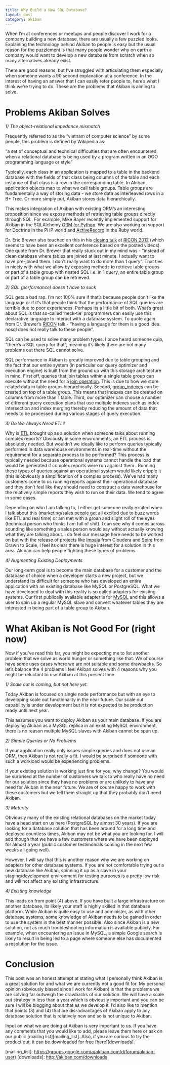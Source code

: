 ```yaml
--- 
title: Why Build a New SQL Database?
layout: post
category: akiban
---
```


When I’m at conferences or meetups and people discover I work for a company
building a new database, there are usually a few puzzled looks. Explaining the
technology behind Akiban to people is easy but the usual reason for the
puzzlement is that many people wonder why on earth a company would want to
develop a new database from scratch when so many alternatives already exist.

There are good reasons, but I’ve struggled with articulating them especially
when someone wants a 90 second explanation at a conference.   In the interest
of having an answer that I can easily refer people to, here’s what I think
we’re trying to do.   These are the problems that Akiban is aiming to solve.

# Problems Akiban Solves

*1) The object-relational impedance mismatch*

Frequently referred to as the “vietnam of computer science” by some people,
this problem is defined by Wikipedia as:

“a set of conceptual and technical difficulties that are often encountered
when a relational database is being used by a program written in an OOO
programming language or style”

Typically, each class in an application is mapped to a table in the backend
database with the fields of that class being columns of the table and each
instance of that class is a row in the corresponding table. In Akiban,
application objects map to what we call table groups. Table groups are
fundamentally a way of storing data - we store data as interleaved rows in a
B+ Tree. Or more simply put, Akiban stores data hierarchically. 

This makes integration of Akiban with existing ORM’s an interesting proposition
since we expose methods of retrieving table groups directly through SQL. For
example, Mike Bayer recently implemented support for Akiban in the SQLAlchemy
[ORM for Python][bayer]. We are also working on support for Doctrine in the PHP
world and [ActiveRecord][akiban_ar] in the Ruby world. 

Dr. Eric Brewer also touched on this in his [closing talk][brewer_talk] at
[RICON 2012][ricon] (which seems to have been an excellent conference based on
the posted videos). One quote from Dr. Brewer that really stuck out in
my mind was - “instead of clean database where tables are joined at last
minute. I actually want to have pre-joined them. I don't really want to do
more than 1 query”. That ties in nicely with what we allow by exposing
methods to retrieve table groups or part of a table group with nested SQL i.e.
in 1 query, an entire table group or part of a table group can be retrieved.

*2) SQL (performance) doesn’t have to suck*

SQL gets a bad rap. I’m not 100% sure if that’s because people don’t like the
language or if it’s that people think that the performance of SQL queries are
terrible due to poor experiences. Perhaps its a little bit of both. What’s
great about SQL is that so-called ‘neck-tie’ programmers can easily use this
declarative language to interact with a database system. To quote again from
Dr. Brewer’s [RICON][ricon] talk - “having a language for them is a good idea.
nosql does not really talk to these people”.

SQL can be used to solve many problem types. I once heard someone quip, “there’s
a SQL query for that”, meaning it’s likely there are not many problems out there
SQL cannot solve. 

SQL performance in Akiban is greatly improved due to table grouping and the fact
that our entire system (in particular our query optimizer and execution engine)
is built from the ground up with this storage architecture in mind. First off,
queries that join tables within a single table group can execute without the
need for a [join operation][joinforfree]. This is due to how we store related
data in table groups hierarchically. Second, [group_indexes][group_indexes] can
be created on top of a table group. This means that indexes can be created on
columns from more than 1 table. Third, our optimizer can choose a number of
different query execution plans that use multiple indexes such as index
intersection and index merging thereby reducing the amount of data that needs
to be processed during various stages of query execution. 

*3) Do We Always Need ETL?*

Why is [ETL][etl_link] brought up as a solution when someone talks about running
complex reports? Obviously in some environments, an ETL process is absolutely
needed. But wouldn’t we ideally like to perform queries typically performed in
data warehouse environments in real-time without the requirement for a
separate process to be performed? This process is typically needed because
operational systems cannot handle the load that would be generated if complex
reports were run against them . Running these types of queries against an
operational system would likely cripple it (this is obviously a simplification
of a complex process). We’ve had many customers come to us running reports
against their operational database and they don’t feel like they should need to
construct a data warehouse for the relatively simple reports they wish to run on
their data. We tend to agree in some cases. 

Depending on who I am talking to, I either get someone really excited when I talk
about this (marketing/sales people get all excited due to buzz words like ETL and
real time) or am met with a groan and slight roll of the eyes (technical person who
thinks I am full of shit). I can see why it comes across sounding like something a
sales person would say without actually knowing what they are talking about. I do
feel our message here needs to be worked on but with the release of projects like
[Impala][impala] from Cloudera and [Spire][spire] from Drawn to Scale, I feel its
clear there is huge interest for a solution in this area. Akiban can help people
fighting these types of problems.

*4) Augmenting Existing Deployments*

Our long-term goal is to become the main database for a customer and the database
of choice when a developer starts a new project, but we understand its difficult
for someone who has developed an entire application with an existing database like
MySQL or PostgreSQL. What we have developed to deal with this reality is so called
adapters for existing systems. Our first publically available adapter is for 
[MySQL][akiban_mysql] and this allows a user to spin up a regular MySQL slave and
convert whatever tables they are interested in being part of a table group to Akiban.

# What Akiban is Not Good For (right now)

Now if you’ve read this far, you might be expecting me to list another problem that
we solve as world hunger or something like that. We of course have some uses cases
where we are not suitable and some drawbacks. So let’s balance the 4 problems I feel
Akiban solves with 4 reasons why you might be reluctant to use Akiban at
this present time.

*1) Scale out is coming, but not here yet.*

Today Akiban is focused on single node performance but with an eye to developing
scale out functionality in the near future. Our scale out capability is under
development but it is not expected to be production ready until next year.

This assumes you want to deploy Akiban as your main database. If you are
deploying Akiban as a MySQL replica in an existing MySQL environment, there
is no reason multiple MySQL slaves with Akiban cannot be spun up.

*2) Simple Queries or No Problems*

If your application really only issues simple queries and does not use an ORM,
then Akiban is not really a fit. I would be surprised if someone with such a
workload would be experiencing problems.

If your existing solution is working just fine for you, why change? You would
be surprised at the number of customers we talk to who really have no need for
our solution since they have no problems or are unlikely to have any
need for Akiban in the near future. We are of course happy to work with these
customers but we tell them straight up that they probably don’t need Akiban.

*3) Maturity*

Obviously many of the existing relational databases on the market today have a
head start on us here (PostgreSQL by almost 30 years). If you are looking for a
database solution that has been around for a long time and deployed countless
times, Akiban may not be what you are looking for. I will add though that we
have a few customers where we have been deployed for almost a year (public
customer testimonials coming in the next few weeks all going well).

However, I will say that this is another reason why we are working on adapters
for other database systems. If you are not comfortable trying out a new
database like Akiban, spinning it up as a slave in your staging/development
environment for testing purposes is a pretty low risk and will not affect any
existing infrastructure.

*4) Existing knowledge*

This leads on from point (4) above. If you have built a large infrastructure
on another database, its likely your staff is highly skilled in that database
platform. While Akiban is quite easy to use and administer, as with other
database systems, some knowledge of Akiban needs to be gained in order to use
the system in the best manner possible. Also since Akiban is a new solution,
not as much troubleshooting information is available publicly. For example,
when encountering an issue in MySQL, a simple Google search is likely to result
in being led to a page where someone else has documented a resolution for the
issue.

# Conclusion

This post was an honest attempt at stating what I personally think Akiban is a
great solution for and what we are currently not a good fit for. My personal
opinion (obviously biased since I work for Akiban) is that the problems we are
solving far outweigh the drawbacks of our solution. We will have a scale out
strategy in less than a year which is obviously important and you can be sure
I will be blogging about that as we develop it. I’d also like to mention that
points (3) and (4) that are dis-advantages of Akiban apply to any database
solution that is relatively new and so is not unique to Akiban.

Input on what we are doing at Akiban is very important to us. If you have any
comments that you would like to add, please leave them here or ask on our public
[mailing list][mailing_list]. Also, if you are curious to try the product out,
it can be downloaded for free [here][downloads].

[bayer]: http://techspot.zzzeek.org/2012/10/25/supporting-a-very-interesting-new-database/
[akiban_ar]: http://github.com/akiban/activerecord-akiban-adapter
[brewer_talk]: http://vimeo.com/52446728
[ricon]: http://basho.com/community/ricon2012/
[joinforfree]: http://www.akiban.com/blog/2011/08/24/join-for-free-explained/
[group_indexes]: http://www.akiban.com/blog/2011/08/24/group-indexes-in-action
[etl_link]: http://en.wikipedia.org/wiki/Extract,_transform,_load
[impala]: https://github.com/cloudera/impala
[spire]: http://drawntoscale.com/why-spire/
[akiban_mysql]: http://launchpad.net/akiban-adapter-mysql
[mailing_list]: https://groups.google.com/a/akiban.com/d/forum/akiban-user)
[downloads]: http://akiban.com/downloads
